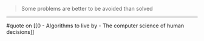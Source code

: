 > Some problems are better to be avoided than solved

---

#quote on [[0 - Algorithms to live by - The computer science of human decisions]]
